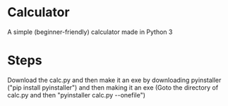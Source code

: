 # Calculator
A simple (beginner-friendly) calculator made in Python 3

# Steps 

Download the calc.py and then make it an exe by downloading pyinstaller ("pip install pyinstaller") and then making it an exe (Goto the directory of calc.py and then "pyinstaller calc.py --onefile")
